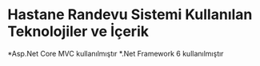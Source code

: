 # Hastane Randevu Sistemi Kullanılan Teknolojiler ve İçerik
*Asp.Net Core MVC kullanılmıştır
*.Net Framework 6 kullanılmıştır
